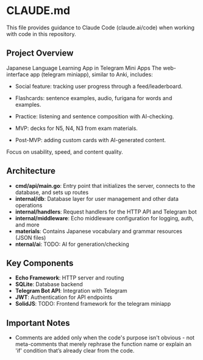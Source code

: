 # CLAUDE.md

This file provides guidance to Claude Code (claude.ai/code) when working with code in this repository.

## Project Overview

Japanese Language Learning App in Telegram Mini Apps
The web-interface app (telegram miniapp), similar to Anki, includes:

- Social feature: tracking user progress through a feed/leaderboard.

- Flashcards: sentence examples, audio, furigana for words and examples.

- Practice: listening and sentence composition with AI-checking.

- MVP: decks for N5, N4, N3 from exam materials.

- Post-MVP: adding custom cards with AI-generated content.

Focus on usability, speed, and content quality.

## Architecture

- **cmd/api/main.go**: Entry point that initializes the server, connects to the database, and sets up routes
- **internal/db**: Database layer for user management and other data operations
- **internal/handlers**: Request handlers for the HTTP API and Telegram bot
- **internal/middleware**: Echo middleware configuration for logging, auth, and more
- **materials**: Contains Japanese vocabulary and grammar resources (JSON files)
- **nternal/ai**: TODO: AI for generation/checking

## Key Components

- **Echo Framework**: HTTP server and routing
- **SQLite**: Database backend
- **Telegram Bot API**: Integration with Telegram
- **JWT**: Authentication for API endpoints
- **SolidJS**: TODO: Frontend framework for the telegram miniapp

## Important Notes

- Comments are added only when the code's purpose isn't obvious - not meta-comments that merely rephrase the function
  name or explain an 'if' condition that’s already clear from the code.